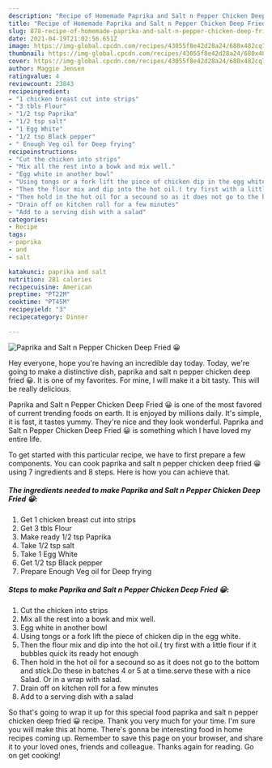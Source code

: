 ```yaml
---
description: "Recipe of Homemade Paprika and Salt n Pepper Chicken Deep Fried 😀"
title: "Recipe of Homemade Paprika and Salt n Pepper Chicken Deep Fried 😀"
slug: 878-recipe-of-homemade-paprika-and-salt-n-pepper-chicken-deep-fried
date: 2021-04-19T21:02:56.651Z
image: https://img-global.cpcdn.com/recipes/43055f8e42d28a24/680x482cq70/paprika-and-salt-n-pepper-chicken-deep-fried-recipe-main-photo.jpg
thumbnail: https://img-global.cpcdn.com/recipes/43055f8e42d28a24/680x482cq70/paprika-and-salt-n-pepper-chicken-deep-fried-recipe-main-photo.jpg
cover: https://img-global.cpcdn.com/recipes/43055f8e42d28a24/680x482cq70/paprika-and-salt-n-pepper-chicken-deep-fried-recipe-main-photo.jpg
author: Maggie Jensen
ratingvalue: 4
reviewcount: 23843
recipeingredient:
- "1 chicken breast cut into strips"
- "3 tbls Flour"
- "1/2 tsp Paprika"
- "1/2 tsp salt"
- "1 Egg White"
- "1/2 tsp Black pepper"
- " Enough Veg oil for Deep frying"
recipeinstructions:
- "Cut the chicken into strips"
- "Mix all the rest into a bowk and mix well."
- "Egg white in another bowl"
- "Using tongs or a fork lift the piece of chicken dip in the egg white."
- "Then the flour mix and dip into the hot oil.( try first with a little flour if it bubbles quick its ready hot enough"
- "Then hold in the hot oil for a secound so as it does not go to the bottom and stick.Do these in batches 4 or 5 at a time.serve these with a nice Salad. Or in a wrap with salad."
- "Drain off on kitchen roll for a few minutes"
- "Add to a serving dish with a salad"
categories:
- Recipe
tags:
- paprika
- and
- salt

katakunci: paprika and salt 
nutrition: 281 calories
recipecuisine: American
preptime: "PT22M"
cooktime: "PT45M"
recipeyield: "3"
recipecategory: Dinner

---
```



![Paprika and Salt n Pepper Chicken Deep Fried 😀](https://img-global.cpcdn.com/recipes/43055f8e42d28a24/680x482cq70/paprika-and-salt-n-pepper-chicken-deep-fried-recipe-main-photo.jpg)

Hey everyone, hope you're having an incredible day today. Today, we're going to make a distinctive dish, paprika and salt n pepper chicken deep fried 😀. It is one of my favorites. For mine, I will make it a bit tasty. This will be really delicious.

Paprika and Salt n Pepper Chicken Deep Fried 😀 is one of the most favored of current trending foods on earth. It is enjoyed by millions daily. It's simple, it is fast, it tastes yummy. They're nice and they look wonderful. Paprika and Salt n Pepper Chicken Deep Fried 😀 is something which I have loved my entire life.




To get started with this particular recipe, we have to first prepare a few components. You can cook paprika and salt n pepper chicken deep fried 😀 using 7 ingredients and 8 steps. Here is how you can achieve that.

<!--inarticleads1-->

##### The ingredients needed to make Paprika and Salt n Pepper Chicken Deep Fried 😀:

1. Get 1 chicken breast cut into strips
1. Get 3 tbls Flour
1. Make ready 1/2 tsp Paprika
1. Take 1/2 tsp salt
1. Take 1 Egg White
1. Get 1/2 tsp Black pepper
1. Prepare  Enough Veg oil for Deep frying




<!--inarticleads2-->

##### Steps to make Paprika and Salt n Pepper Chicken Deep Fried 😀:

1. Cut the chicken into strips
1. Mix all the rest into a bowk and mix well.
1. Egg white in another bowl
1. Using tongs or a fork lift the piece of chicken dip in the egg white.
1. Then the flour mix and dip into the hot oil.( try first with a little flour if it bubbles quick its ready hot enough
1. Then hold in the hot oil for a secound so as it does not go to the bottom and stick.Do these in batches 4 or 5 at a time.serve these with a nice Salad. Or in a wrap with salad.
1. Drain off on kitchen roll for a few minutes
1. Add to a serving dish with a salad




So that's going to wrap it up for this special food paprika and salt n pepper chicken deep fried 😀 recipe. Thank you very much for your time. I'm sure you will make this at home. There's gonna be interesting food in home recipes coming up. Remember to save this page on your browser, and share it to your loved ones, friends and colleague. Thanks again for reading. Go on get cooking!
